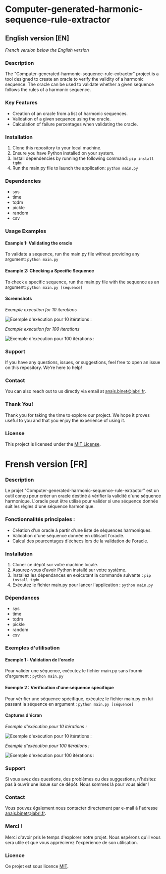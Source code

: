# Computer-generated-harmonic-sequence-rule-extractor

## English version [EN]
_French version below the English version_

### Description

The "Computer-generated-harmonic-sequence-rule-extractor" project is a tool designed to create an oracle to verify the validity of a harmonic sequence. The oracle can be used to validate whether a given sequence follows the rules of a harmonic sequence.

### Key Features

* Creation of an oracle from a list of harmonic sequences.
* Validation of a given sequence using the oracle.
* Calculation of failure percentages when validating the oracle.

### Installation

1. Clone this repository to your local machine.
2. Ensure you have Python installed on your system.
3. Install dependencies by running the following command: ``pip install tqdm``
4. Run the main.py file to launch the application: ``python main.py``

### Dependencies

* sys
* time
* tqdm
* pickle
* random
* csv

### Usage Examples
#### Example 1: Validating the oracle

To validate a sequence, run the main.py file without providing any argument: ``python main.py``

#### Example 2: Checking a Specific Sequence

To check a specific sequence, run the main.py file with the sequence as an argument: ``python main.py [sequence]``

#### Screenshots

_Example execution for 10 iterations_

![*Exemple d'exécution pour 10 itérations :*](Screenshots/10_iteration.png)

_Example execution for 100 iterations_

![*Exemple d'exécution pour 100 itérations :*](Screenshots/100_iteration.png)

### Support
If you have any questions, issues, or suggestions, feel free to open an issue on this repository. We're here to help!

### Contact
You can also reach out to us directly via email at [anais.binet@labri.fr](anais.binet@labri.fr).

### Thank You!
Thank you for taking the time to explore our project. We hope it proves useful to you and that you enjoy the experience of using it.

### License
This project is licensed under the [MIT License](LICENSE).


# Frensh version [FR]

###  Description
Le projet "Computer-generated-harmonic-sequence-rule-extractor" est un outil conçu pour créer un oracle destiné à vérifier la validité d'une séquence harmonique. L'oracle peut être utilisé pour valider si une séquence donnée suit les règles d'une séquence harmonique.

### Fonctionnalités principales :
* Création d'un oracle à partir d'une liste de séquences harmoniques.
* Validation d'une séquence donnée en utilisant l'oracle.
* Calcul des pourcentages d'échecs lors de la validation de l'oracle.

### Installation
1. Cloner ce dépôt sur votre machine locale.
2. Assurez-vous d'avoir Python installé sur votre système.
3. Installez les dépendances en exécutant la commande suivante : ``pip install tqdm``
4. Exécutez le fichier main.py pour lancer l'application : ``python main.py``

### Dépendances 
* sys
* time
* tqdm
* pickle
* random
* csv

### Exemples d'utilisation
#### Exemple 1 : Validation de l'oracle
Pour valider une séquence, exécutez le fichier main.py sans fournir d'argument :
``python main.py``

#### Exemple 2 : Vérification d'une séquence spécifique
Pour vérifier une séquence spécifique, exécutez le fichier main.py en lui passant la séquence en argument :
``python main.py [séquence]``

#### **Captures d'écran**

*Exemple d'exécution pour 10 itérations :*

![*Exemple d'exécution pour 10 itérations :*](Screenshots/10_iteration.png)

*Exemple d'exécution pour 100 itérations :*

![*Exemple d'exécution pour 100 itérations :*](Screenshots/100_iteration.png)

### Support
Si vous avez des questions, des problèmes ou des suggestions, n'hésitez pas à ouvrir une issue sur ce dépôt. Nous sommes là pour vous aider !

### Contact
Vous pouvez également nous contacter directement par e-mail à l'adresse [anais.binet@labri.fr](anais.binet@labri.fr).

### Merci !
Merci d'avoir pris le temps d'explorer notre projet. Nous espérons qu'il vous sera utile et que vous apprécierez l'expérience de son utilisation.

### Licence
Ce projet est sous licence [MIT](LICENSE).
